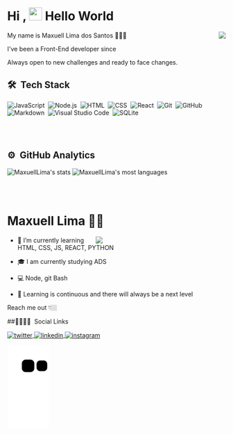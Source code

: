 ### <h1 align="left">Hi , <img src="https://raw.githubusercontent.com/kaueMarques/kaueMarques/master/hi.gif" width="30px" height="30px"> Hello World</h1>
<img align="right" src="https://raw.githubusercontent.com/gist/Maxuell123/2da42c424ed25d14e1681c708964d2ab/raw/eb91b3ac484dac47b235ebd9fda8e991ad6f13ca/card.svg">

My name is Maxuell Lima dos Santos 🧑🇧🇷

I've been a Front-End developer since

Always open to new challenges and ready to face changes.

## 🛠 &nbsp;Tech Stack

![JavaScript](https://img.shields.io/badge/-JavaScript-05122A?style=flat&logo=javascript)&nbsp;
![Node.js](https://img.shields.io/badge/-Node.js-05122A?style=flat&logo=node.js)&nbsp;
![HTML](https://img.shields.io/badge/-HTML-05122A?style=flat&logo=HTML5)&nbsp;
![CSS](https://img.shields.io/badge/-CSS-05122A?style=flat&logo=CSS3&logoColor=1572B6)&nbsp;
![React](https://img.shields.io/badge/-React-05122A?style=flat&logo=react)&nbsp;
![Git](https://img.shields.io/badge/-Git-05122A?style=flat&logo=git)&nbsp;
![GitHub](https://img.shields.io/badge/-GitHub-05122A?style=flat&logo=github)&nbsp;
![Markdown](https://img.shields.io/badge/-Markdown-05122A?style=flat&logo=markdown)&nbsp;
![Visual Studio Code](https://img.shields.io/badge/-Visual%20Studio%20Code-05122A?style=flat&logo=visual-studio-code&logoColor=007ACC)&nbsp;
![SQLite](https://img.shields.io/badge/-SQLite-05122A?style=flat&logo=sqlite)&nbsp;

<br><br>



## ⚙️ &nbsp;GitHub Analytics

<p align="left">
<img width="430em" src="https://github-readme-stats.vercel.app/api?username=Maxuell123&show_icons=true&theme=vision-friendly-dark" alt="MaxuellLima's stats"/>
<img width="430em" src="https://github-readme-stats.vercel.app/api/top-langs/?username=Maxuell123&layout=compact&theme=vision-friendly-dark" alt="MaxuellLima's most languages"/>
</p>

<br><br>
  


<!--
**Maxuell123/Maxuell123** is a ✨ _special_ ✨ repository because its `README.md` (this file) appears on your GitHub profile.

Here are some ideas to get you started:

- 🔭 I’m currently working on ...
- 🌱 I’m currently learning ...
- 👯 I’m looking to collaborate on ...
- 🤔 I’m looking for help with ...
- 💬 Ask me about ...
- 📫 How to reach me: ...
- 😄 Pronouns: ...
- ⚡ Fun fact: ...
-->

# Maxuell Lima 👨‍💻
<img align="right" src="https://raw.githubusercontent.com/MicaelliMedeiros/micaellimedeiros/master/image/computer-illustration.png" width="300"/>

- 🌱 I’m currently learning HTML, CSS, JS, REACT, PYTHON

- 🎓 I am currently studying ADS

- 💻 Node, git Bash

- 🚀 Learning is continuous and there will always be a next level




Reach me out 👇🏼
  
  ##🏽‍👨🏻‍💻 &nbsp;Social Links

<a href="https://twitter.com/maxuell_lima" target="_blank">
  <img align="center" src="https://img.shields.io/badge/-maxuelllima-05122A?style=flat&logo=twitter" alt="twitter"/>  
</a>
<a href="https://www.linkedin.com/in/maxuell-lima-dos-santos-8423671a8/" target="_blank">
  <img align="center" src="https://img.shields.io/badge/-maxuelllima-05122A?style=flat&logo=linkedin" alt="linkedin"/>
</a>
<a href="https://www.instagram.com/max_limas/" target="_blank">
 <img align="center" src="https://img.shields.io/badge/-maxuelllima-05122A?style=flat&logo=instagram" alt="instagram"/>
</a>


![Snake animation](https://github.com/rafaballerini/rafaballerini/blob/output/github-contribution-grid-snake.svg)

